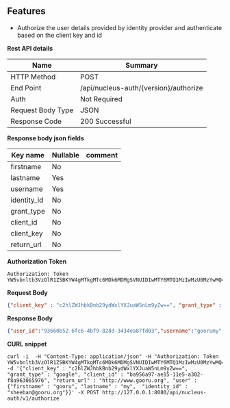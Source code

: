 Features
---------

- Authorize the user details provided by identity provider and authenticate based on the client key and id

**Rest API details**

| Name | Summary |
|------------------------|--------|
| HTTP Method | POST |
| End Point | /api/nucleus-auth/{version}/authorize |
| Auth | Not Required |
| Request Body Type | JSON |
| Response Code | 200 Successful |

**Response body json fields**

| Key name        | Nullable | comment                            |
|---------------  |----------|------------------------------------|
| firstname       | No       |                                    |
| lastname        | Yes      |                                    |
| username        | Yes      |                                    |
| identity_id     | No       |                                    |
| grant_type      | No       |                                    |
| client_id       | No       |                                    |
| client_key      | No       |                                    |
| return_url      | No       |                                    |


**Authorization Token**

```
Authorization: Token YW5vbnltb3VzOlR1ZSBKYW4gMTkgMTc6MDk6MDMgSVNUIDIwMTY6MTQ1MzIwMzU0MzYwMQ==
```
**Request Body**

```json
{"client_key" : "c2hlZWJhbkBnb29ydWxlYXJuaW5nLm9yZw==", "grant_type" : "google", "client_id" : "ba956a97-ae15-11e5-a302-f8a963065976", "return_url" : "http://www.gooru.org", "user" : {"firstname" : "gooru", "lastname" : "my",  "identity_id" : "sheeban@gooru.org"}}
```

**Response Body**

```json
{"user_id":"93660b52-6fc6-4bf9-828d-3434ea87fd03","username":"goorumy","client_id":"ba956a97-ae15-11e5-a302-f8a963065976","provided_at":1454148793345,"cdn_urls":{"profile.cdn":"//profile.gooru.org.com"},"prefs":{"taxonomy":[{"standard_framework_code":"CSS","default_subject_code":"GUT.M"}]},"access_token":"OTM2NjBiNTItNmZjNi00YmY5LTgyOGQtMzQzNGVhODdmZDAzOlNhdCBKYW4gMzAgMTU6NDM6MTMgSVNUIDIwMTY6MTQ1NDE0ODc5MzM0Ng=="}
```

**CURL snippet**

```posh
curl -i  -H "Content-Type: application/json" -H "Authorization: Token YW5vbnltb3VzOlR1ZSBKYW4gMTkgMTc6MDk6MDMgSVNUIDIwMTY6MTQ1MzIwMzU0MzYwMQ==" -d '{"client_key" : "c2hlZWJhbkBnb29ydWxlYXJuaW5nLm9yZw==", "grant_type" : "google", "client_id" : "ba956a97-ae15-11e5-a302-f8a963065976", "return_url" : "http://www.gooru.org", "user" : {"firstname" : "gooru", "lastname" : "my",  "identity_id" : "sheeban@gooru.org"}}' -X POST http://127.0.0.1:8080/api/nucleus-auth/v1/authorize
```
